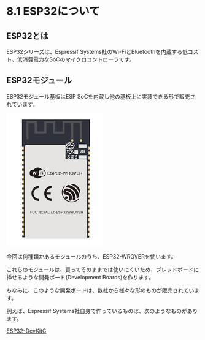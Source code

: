 # 8.1 ESP32について

## ESP32とは
ESP32シリーズは、Espressif Systems社のWi-FiとBluetoothを内蔵する低コスト、低消費電力なSoCのマイクロコントローラです。

## ESP32モジュール
ESP32モジュール基板はESP SoCを内蔵し他の基板上に実装できる形で販売されています。

![](./img/ESP32-WROVER-01.png)

今回は何種類かあるモジュールのうち、ESP32-WROVERを使います。

これらのモジュールは、買ってそのままでは使いにくいため、ブレッドボードに挿せるような開発ボード(Development Boards)を作ります。

ちなみに、このような開発ボードは、数社から様々な形のものが販売されています。

例えば、Espressif Systems社自身で作っているものは、次のようなものがあります。

[ESP32-DevKitC](https://www.espressif.com/en/products/hardware/esp32-devkitc/overview)
